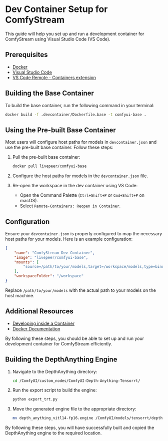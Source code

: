 # Dev Container Setup for ComfyStream

This guide will help you set up and run a development container for ComfyStream using Visual Studio Code (VS Code).

## Prerequisites

- [Docker](https://www.docker.com/get-started)
- [Visual Studio Code](https://code.visualstudio.com/)
- [VS Code Remote - Containers extension](https://marketplace.visualstudio.com/items?itemName=ms-vscode-remote.remote-containers)

## Building the Base Container

To build the base container, run the following command in your terminal:

```sh
docker build -f .devcontainer/Dockerfile.base -t comfyui-base .
```

## Using the Pre-built Base Container

Most users will configure host paths for models in `devcontainer.json` and use the pre-built base container. Follow these steps:

1. Pull the pre-built base container:

    ```sh
    docker pull livepeer/comfyui-base
    ```

2. Configure the host paths for models in the `devcontainer.json` file.

3. Re-open the workspace in the dev container using VS Code:
    - Open the Command Palette (`Ctrl+Shift+P` or `Cmd+Shift+P` on macOS).
    - Select `Remote-Containers: Reopen in Container`.

## Configuration

Ensure your `devcontainer.json` is properly configured to map the necessary host paths for your models. Here is an example configuration:

```json
{
    "name": "ComfyStream Dev Container",
    "image": "livepeer/comfyui-base",
    "mounts": [
        "source=/path/to/your/models,target=/workspace/models,type=bind"
    ],
    "workspaceFolder": "/workspace"
}
```

Replace `/path/to/your/models` with the actual path to your models on the host machine.

## Additional Resources

- [Developing inside a Container](https://code.visualstudio.com/docs/remote/containers)
- [Docker Documentation](https://docs.docker.com/)

By following these steps, you should be able to set up and run your development container for ComfyStream efficiently.
## Building the DepthAnything Engine

1. Navigate to the DepthAnything directory:

    ```sh
    cd /ComfyUI/custom_nodes/ComfyUI-Depth-Anything-Tensorrt/
    ```

2. Run the export script to build the engine:

    ```sh
    python export_trt.py
    ```

3. Move the generated engine file to the appropriate directory:

    ```sh
    mv depth_anything_vitl14-fp16.engine /ComfyUI/models/tensorrt/depth-anything/depth_anything_vitl14-fp16.engine
    ```

By following these steps, you will have successfully built and copied the DepthAnything engine to the required location.